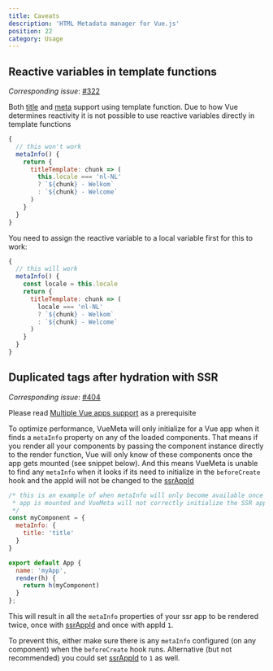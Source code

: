 ```yaml
---
title: Caveats
description: 'HTML Metadata manager for Vue.js'
position: 22
category: Usage
---
```

## Reactive variables in template functions

_Corresponding issue_: [#322](https://github.com/nuxt/vue-meta/issues/322)

Both [title](/api#titletemplate) and [meta](/api#content-templates) support using template function.
Due to how Vue determines reactivity it is not possible to use reactive variables directly in template functions

```js
{
  // this won't work
  metaInfo() {
    return {
      titleTemplate: chunk => (
        this.locale === 'nl-NL'
        ? `${chunk} - Welkom`
        : `${chunk} - Welcome`
      )
    }
  }
}
```

You need to assign the reactive variable to a local variable first for this to work:

```js
{
  // this will work
  metaInfo() {
    const locale = this.locale
    return {
      titleTemplate: chunk => (
        locale === 'nl-NL'
        ? `${chunk} - Welkom`
        : `${chunk} - Welcome`
      )
    }
  }
}
```

## Duplicated tags after hydration with SSR

_Corresponding issue_: [#404](https://github.com/nuxt/vue-meta/issues/404)

<alert type="info">

Please read [Multiple Vue apps support](/guide/multiple-apps.html#ssr) as a prerequisite

</alert>

To optimize performance, VueMeta will only initialize for a Vue app when it finds a `metaInfo` property on any of the loaded components. That means if you render all your components by passing the component instance directly to the render function, Vue will only know of these components once the app gets mounted (see snippet below). And this means VueMeta is unable to find any `metaInfo` when it looks if its need to initialize in the `beforeCreate` hook and the appId will not be changed to the [ssrAppId](/api#ssrappid)

```js
/* this is an example of when metaInfo will only become available once the
 * app is mounted and VueMeta will not correctly initialize the SSR app
 */
const myComponent = {
  metaInfo: {
    title: 'title'
  }
}

export default App {
  name: 'myApp',
  render(h) {
    return h(myComponent)
  }
};
```

This will result in all the `metaInfo` properties of your ssr app to be rendered twice, once with [ssrAppId](/api#ssrappid) and once with appId `1`.

To prevent this, either make sure there is any `metaInfo` configured (on any component) when the `beforeCreate` hook runs. Alternative (but not recommended) you could set [ssrAppId](/api#ssrappid) to `1` as well.

